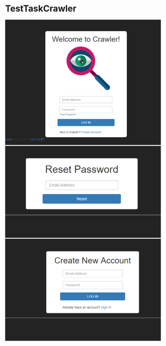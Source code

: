 # TestTaskCrawler

![Login](https://github.com/shirangr/TestTaskCrawler/blob/master/printscreen1.PNG?raw=true)
![Reset Password](https://github.com/shirangr/TestTaskCrawler/blob/master/printscreen2.PNG?raw=true)
![Sign Up](https://github.com/shirangr/TestTaskCrawler/blob/master/printscreen3.PNG?raw=true)
